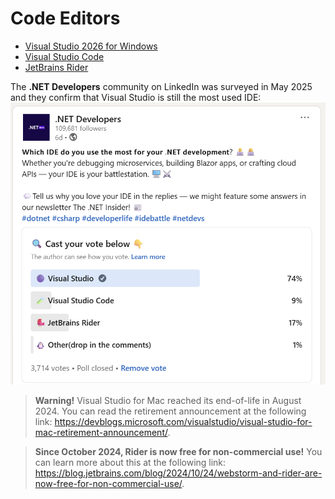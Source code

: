 # Code Editors
- [Visual Studio 2026 for Windows](vs.md)
- [Visual Studio Code](vscode.md)
- [JetBrains Rider](rider.md)

The **.NET Developers** community on LinkedIn was surveyed in May 2025 and they confirm that Visual Studio is still the most used IDE:
![Popularity of code editors and IDEs](assets/net-devs-linkedin-survey-ide.png)

> **Warning!** Visual Studio for Mac reached its end-of-life in August 2024. You can read the retirement announcement at the following link: https://devblogs.microsoft.com/visualstudio/visual-studio-for-mac-retirement-announcement/.

> **Since October 2024, Rider is now free for non-commercial use!** You can learn more about this at the following link: https://blog.jetbrains.com/blog/2024/10/24/webstorm-and-rider-are-now-free-for-non-commercial-use/.

